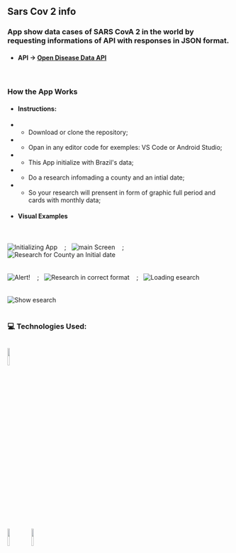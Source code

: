 ## Sars Cov 2 info

### App show data cases of SARS CovA 2 in the world by requesting informations of API with responses in JSON format.
* #### API -> [Open Disease Data API](https://disease.sh/v3/covid-19/historical)
&nbsp; &nbsp;
### How the App Works
* #### Instructions:

* * Download or clone the repository;

* * Opan in any editor code for exemples: VS Code or Android Studio;

* * This App initialize with Brazil's data;

* * Do a research infomading a county and an intial date;

* * So your research will prensent in form of graphic full period and cards with monthly data;

* #### Visual Examples
<br/><br/>
![Initializing App](https://github.com/ArmandoPaulinoNeto/sars_cov_two_info/blob/main/screenshots/loading-initial.png)
&nbsp;&nbsp;&nbsp;;&nbsp;&nbsp;
![main Screen](https://github.com/ArmandoPaulinoNeto/sars_cov_two_info/blob/main/screenshots/default-research.png)
&nbsp;&nbsp;&nbsp;;&nbsp;&nbsp;
![Research for County an Initial date](https://github.com/ArmandoPaulinoNeto/sars_cov_two_info/blob/main/screenshots/research-validation.png)
<br/><br/><br/>
![Alert!](https://github.com/ArmandoPaulinoNeto/sars_cov_two_info/blob/main/screenshots/notifacation-error.png)
&nbsp;&nbsp;&nbsp;;&nbsp;&nbsp;
![Research in correct format](https://github.com/ArmandoPaulinoNeto/sars_cov_two_info/blob/main/screenshots/correct-research.png)
&nbsp;&nbsp;&nbsp;;&nbsp;&nbsp;
![Loading esearch](https://github.com/ArmandoPaulinoNeto/sars_cov_two_info/blob/main/screenshots/loading-research.png)
<br/><br/><br/>
![Show esearch](https://github.com/ArmandoPaulinoNeto/sars_cov_two_info/blob/main/screenshots/show-research.png)
<br/><br/>
### :computer: Technologies Used:
<br/>
<code><img width="10%" src="https://www.vectorlogo.zone/logos/visualstudio_code/visualstudio_code-ar21.svg"></code>
<br/>
<br/>
<code><img width="10%" src="https://www.vectorlogo.zone/logos/flutterio/flutterio-ar21~bgwhite.svg"></code>
<code><img width="10%" src="https://www.vectorlogo.zone/logos/json/json-ar21.svg"></code>
<br/>

